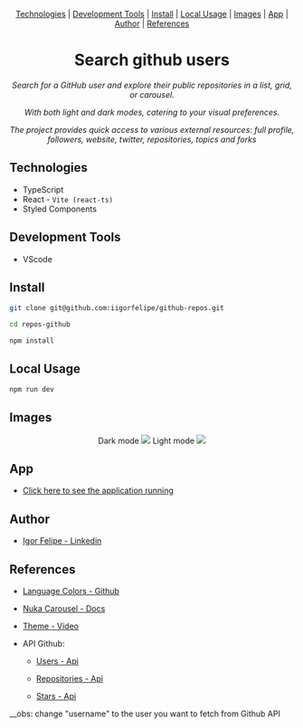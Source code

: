 <div align="center">

[Technologies](#technologies) | [Development Tools](#development-tools) | [Install](#install) | [Local Usage](#local-usage) | [Images](#images) | [App](#app) | [Author](#author) | [References](#references)

</div>

<h1 align="center">Search github users</h1>

<p align="center">
  <i>
    Search for a GitHub user and explore their public repositories in a list, grid, or carousel.
  </i>
</p>

<p align="center">
  <i>
    With both light and dark modes, catering to your visual preferences.
  </i>
</p>

<p align="center">
  <i>
    The project provides quick access to various external resources: full profile, followers, website, twitter, repositories, topics and forks
  </i>
</p>

## Technologies

- TypeScript
- React - `Vite (react-ts)`
- Styled Components

## Development Tools

- VScode

## Install

```bash
git clone git@github.com:iigorfelipe/github-repos.git
```

```bash
cd repos-github
```

```
npm install
```

## Local Usage

```bash
npm run dev
```

## Images

<div align="center">
Dark mode
  <img src="https://github.com/iigorfelipe/github-repos/assets/87145566/92ea8580-df19-40a9-8cef-4f39f16da6a9" />
  Light mode
  <img src="https://github.com/iigorfelipe/github-repos/assets/87145566/1a237e29-7cb0-4c3c-b016-68291a3a6628" />
</div>

## App

- [Click here to see the application running](https://app-github-repos.netlify.app)

## Author

- [Igor Felipe - Linkedin](https://www.linkedin.com/in/iigor-felipe/)

## References

- [Language Colors - Github](https://gist.github.com/robertpeteuil/bb2dc86f3b3e25d203664d61410bfa30)

- [Nuka Carousel - Docs](https://www.npmjs.com/package/nuka-carousel)

- [Theme - Video](https://www.youtube.com/watch?v=ngVU74daJ8Y)

- API Github:

  - [Users - Api](https://api.github.com/users/username)

  - [Repositories - Api](https://api.github.com/users/username/repos)

  - [Stars - Api](https://api.github.com/users/username/starred)

__obs: change "username" to the user you want to fetch from Github API